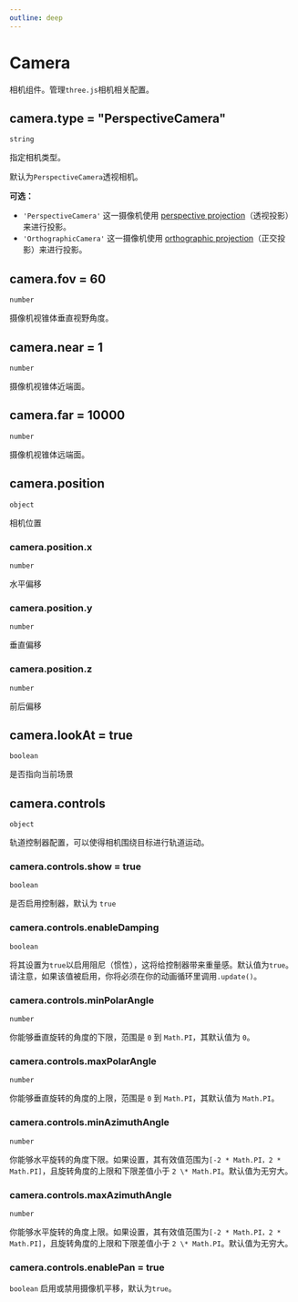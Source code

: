 ```yaml
---
outline: deep
---
```


# Camera

相机组件。管理`three.js`相机相关配置。

## camera.type = "PerspectiveCamera"
`string`

指定相机类型。

默认为`PerspectiveCamera`透视相机。

**可选：**

- `'PerspectiveCamera'` 这一摄像机使用 [perspective projection](<https://en.wikipedia.org/wiki/Perspective_(graphical)>)（透视投影）来进行投影。
- `'OrthographicCamera'` 这一摄像机使用 [orthographic projection](https://en.wikipedia.org/wiki/Orthographic_projection)（正交投影）来进行投影。

## camera.fov = 60
`number`

摄像机视锥体垂直视野角度。

## camera.near = 1
`number`

摄像机视锥体近端面。

## camera.far = 10000
`number`

摄像机视锥体远端面。

## camera.position
`object`

相机位置

### camera.position.x
`number`

水平偏移

### camera.position.y
`number`

垂直偏移

### camera.position.z
`number`

前后偏移

## camera.lookAt = true
`boolean`

是否指向当前场景

## camera.controls
`object`

轨道控制器配置，可以使得相机围绕目标进行轨道运动。

### camera.controls.show = true
`boolean`

是否启用控制器，默认为 `true`

### camera.controls.enableDamping
`boolean`

将其设置为`true`以启用阻尼（惯性），这将给控制器带来重量感。默认值为`true`。
请注意，如果该值被启用，你将必须在你的动画循环里调用`.update()`。

### camera.controls.minPolarAngle
`number`

你能够垂直旋转的角度的下限，范围是 `0` 到 `Math.PI`，其默认值为 `0`。

### camera.controls.maxPolarAngle
`number`

你能够垂直旋转的角度的上限，范围是 `0` 到 `Math.PI`，其默认值为 `Math.PI`。

### camera.controls.minAzimuthAngle
`number`

你能够水平旋转的角度下限。如果设置，其有效值范围为`[-2 * Math.PI，2 * Math.PI]`，且旋转角度的上限和下限差值小于 `2 \* Math.PI`。默认值为无穷大。

### camera.controls.maxAzimuthAngle
`number`

你能够水平旋转的角度上限。如果设置，其有效值范围为`[-2 * Math.PI，2 * Math.PI]`，且旋转角度的上限和下限差值小于 `2 \* Math.PI`。默认值为无穷大。

### camera.controls.enablePan = true
`boolean`
启用或禁用摄像机平移，默认为`true`。
